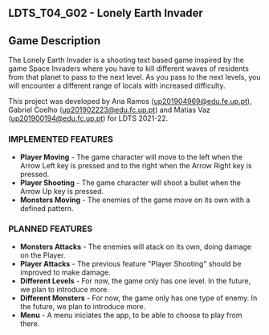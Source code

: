 ## LDTS_T04_G02 - Lonely Earth Invader
  
## Game Description

The Lonely Earth Invader is a shooting text based game inspired by the game Space Invaders where you have to kill different waves of residents from that planet to pass to the next level.
As you pass to the next levels, you will encounter a different range of locals with increased difficulty.

This project was developed by Ana Ramos (up201904969@edu.fe.up.pt), Gabriel Coelho (up201902223@edu.fc.up.pt) and Matias Vaz (up201900194@edu.fc.up.pt) for LDTS 2021-22.

<!---
> Include here one or two paragraphs explaining the main idea of the project, followed by a sentence identifying who the authors are.

**Example**:

In this exciting platform game you can help KangarooBoy save the world, by collecting all the coins throughout ten different levels in which you will […].

This project was developed by *John Doe* (*john.doe*@fe.up.pt) and *Jane Doe* (*jane.doe*@fe.up.pt) for LPOO 2018⁄19.

--->
### IMPLEMENTED FEATURES

- **Player Moving** - The game character will move to the left when the Arrow Left key is pressed and to the right when the Arrow Right key is pressed.
- **Player Shooting** - The game character will shoot a bullet when the Arrow Up key is pressed.
- **Monsters Moving** - The enemies of the game move on its own with a defined pattern.

### PLANNED FEATURES

- **Monsters Attacks** - The enemies will atack on its own, doing damage on the Player.
- **Player Attacks** - The previous feature "Player Shooting" should be improved to make damage.
- **Different Levels** - For now, the game only has one level. In the future, we plan to introduce more.
- **Different Monsters** - For now, the game only has one type of enemy. In the future, we plan to introduce more.
- **Menu** - A menu iniciates the app, to be able to choose to play from there. 


